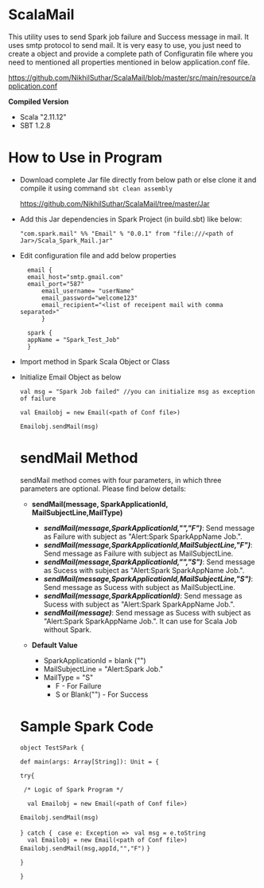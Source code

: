 # ScalaMail
This utility uses to send Spark job failure and Success message in mail. It uses smtp protocol to send mail.
It is very easy to use, you just need to create a object and provide a complete path of Configuratin file where you need to mentioned all properties mentioned in below application.conf file.

https://github.com/NikhilSuthar/ScalaMail/blob/master/src/main/resource/application.conf

**Compiled Version**
* Scala "2.11.12"
* SBT 1.2.8

# How to Use in Program
* Download complete Jar file directly from below path or else clone it and compile it using command `sbt clean assembly`
 
    https://github.com/NikhilSuthar/ScalaMail/tree/master/Jar
  
* Add this Jar dependencies in Spark Project (in build.sbt) like below:
  
  `"com.spark.mail" %% "Email" % "0.0.1" from "file:///<path of Jar>/Scala_Spark_Mail.jar"`
 
* Edit configuration file and add below properties 
  	
		email {
		email_host="smtp.gmail.com"
		email_port="587"
        	email_username= "userName"
        	email_password="welcome123"
        	email_recipient="<list of receipent mail with comma separated>"
        	}
	
		spark {
		appName = "Spark_Test_Job"
		}


* Import method in Spark Scala Object or Class
* Initialize Email Object as below
   
   `val msg = "Spark Job failed" //you can initialize msg as exception of failure`
   
   `val Emailobj = new Email(<path of Conf file>)`
   
   `Emailobj.sendMail(msg)`
   
   # sendMail Method
   sendMail method comes with four parameters, in which three parameters are optional. Please find below details:
    
    * **sendMail(message, SparkApplicationId, MailSubjectLine,MailType)**
		* ***sendMail(message,SparkApplicationId,"","F")***: Send message as Failure with subject as "Alert:Spark SparkAppName Job.".
		* ***sendMail(message,SparkApplicationId,MailSubjectLine,"F")***: Send message as Failure with subject as MailSubjectLine.
		* ***sendMail(message,SparkApplicationId,"","S")***: Send message as Sucess with subject as "Alert:Spark SparkAppName Job.".
		* ***sendMail(message,SparkApplicationId,MailSubjectLine,"S")***: Send message as Sucess with subject as MailSubjectLine.
		* ***sendMail(message,SparkApplicationId)***: Send message as Sucess with subject as "Alert:Spark SparkAppName Job.". 
		* ***sendMail(message)***: Send message as Sucess with subject as "Alert:Spark SparkAppName Job.". It can use for Scala Job without Spark. 
		
    * **Default Value**
		* SparkApplicationId = blank ("")
		* MailSubjectLine = "Alert:Spark <SparkAppName> Job."
		* MailType = "S"  
			* F - For Failure 
			* S or Blank("") - For Success
	

   
  # Sample Spark Code
  
    `object TestSPark {`
       
    `def main(args: Array[String]): Unit = {`
    
    `try{`
    
   ` /* Logic of Spark Program */`
 
 	`  val Emailobj = new Email(<path of Conf file>)`
 	
	 `Emailobj.sendMail(msg)`
	 
    `} catch {`
           `  case e: Exception => ` 
	   		` val msg = e.toString`    
       `  val Emailobj = new Email(<path of Conf file>)`       
		`Emailobj.sendMail(msg,appId,"","F")`
     `}`
     
     `}`
     
  `}`
 
